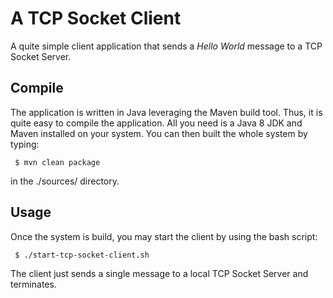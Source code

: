 # A TCP Socket Client 

A quite simple client application that sends a _Hello World_ message to a TCP Socket Server.

## Compile

The application is written in Java leveraging the Maven build tool. Thus, it is quite easy to compile the application. All you need is a Java 8 JDK and Maven installed on your system. You can then built the whole system by typing:

```
 $ mvn clean package
```

in the ./sources/ directory.

## Usage

Once the system is build, you may start the client by using the bash script:

```
 $ ./start-tcp-socket-client.sh
```

The client just sends a single message to a local TCP Socket Server and terminates.

